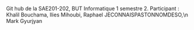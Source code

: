 Git hub de la SAE201-202, BUT Informatique 1 semestre 2.
Participant :
Khalil Bouchama,
Ilies Mihoubi,
Raphael JECONNAISPASTONNOMDESO,\n
Mark Gyurjyan
